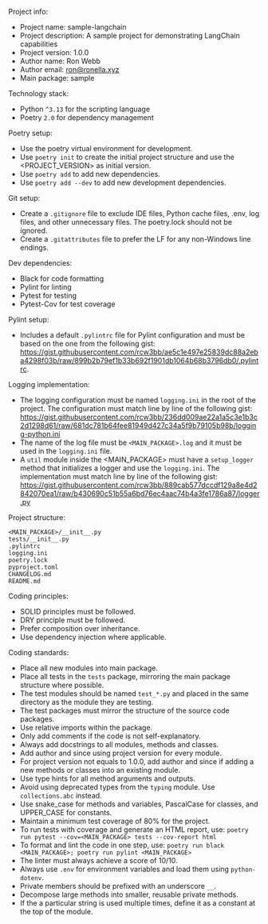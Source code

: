 Project info:
- Project name: sample-langchain
- Project description: A sample project for demonstrating LangChain capabilities
- Project version: 1.0.0
- Author name: Ron Webb
- Author email: ron@ronella.xyz
- Main package: sample

Technology stack:
- Python `^3.13` for the scripting language
- Poetry `2.0` for dependency management

Poetry setup:
- Use the poetry virtual environment for development.
- Use `poetry init` to create the initial project structure and use the <PROJECT_VERSION> as initial version.
- Use `poetry add` to add new dependencies.
- Use `poetry add --dev` to add new development dependencies.

Git setup:
- Create a `.gitignore` file to exclude IDE files, Python cache files, .env, log files, and other unnecessary files. The poetry.lock should not be ignored.
- Create a `.gitattributes` file to prefer the LF for any non-Windows line endings.

Dev dependencies:
- Black for code formatting
- Pylint for linting
- Pytest for testing
- Pytest-Cov for test coverage

Pylint setup: 
- Includes a default `.pylintrc` file for Pylint configuration and must be based on the one from the following gist:
 https://gist.githubusercontent.com/rcw3bb/ae5c1e497e25839dc88a2eba4298f03b/raw/899b2b79ef1b33b692f1901db1064b68b3796db0/.pylintrc.

Logging implementation:
- The logging configuration must be named `logging.ini` in the root of the project. The configuration must match line by line of the following gist:
 https://gist.githubusercontent.com/rcw3bb/236dd009ae22a1a5c3e1b3c2d1298d61/raw/681dc781b64fee81949d427c34a5f9b79105b98b/logging-python.ini
- The name of the log file must be `<MAIN_PACKAGE>.log` and it must be used in the `logging.ini` file.
- A `util` module inside the <MAIN_PACKAGE> must have a `setup_logger` method that initializes a logger and use the `logging.ini`. The implementation must match line by line of the following gist:
 https://gist.githubusercontent.com/rcw3bb/889cab577dccdf129a8e4d2842070ea1/raw/b430690c51b55a6bd76ec4aac74b4a3fe1786a87/logger.py

Project structure:
```
<MAIN_PACKAGE>/__init__.py
tests/__init__.py
.pylintrc
logging.ini
poetry.lock
pyproject.toml
CHANGELOG.md
README.md
```

Coding principles:
- SOLID principles must be followed.
- DRY principle must be followed.
- Prefer composition over inheritance.
- Use dependency injection where applicable.

Coding standards:
- Place all new modules into main package.
- Place all tests in the `tests` package, mirroring the main package structure where possible.
- The test modules should be named `test_*.py` and placed in the same directory as the module they are testing.
- The test packages must mirror the structure of the source code packages.
- Use relative imports within the package.
- Only add comments if the code is not self-explanatory.
- Always add docstrings to all modules, methods and classes. 
- Add author and since using project version for every module.
- For project version not equals to 1.0.0, add author and since if adding a new methods or classes into an existing module.
- Use type hints for all method arguments and outputs.
- Avoid using deprecated types from the `typing` module. Use `collections.abc` instead.
- Use snake_case for methods and variables, PascalCase for classes, and UPPER_CASE for constants.
- Maintain a minimum test coverage of 80% for the project.
- To run tests with coverage and generate an HTML report, use:
  `poetry run pytest --cov=<MAIN_PACKAGE> tests --cov-report html`
- To format and lint the code in one step, use:
  `poetry run black <MAIN_PACKAGE>; poetry run pylint <MAIN_PACKAGE>`
- The linter must always achieve a score of 10/10.
- Always use `.env` for environment variables and load them using `python-dotenv`.
- Private members should be prefixed with an underscore `__`.
- Decompose large methods into smaller, reusable private methods.
- If the a particular string is used multiple times, define it as a constant at the top of the module.